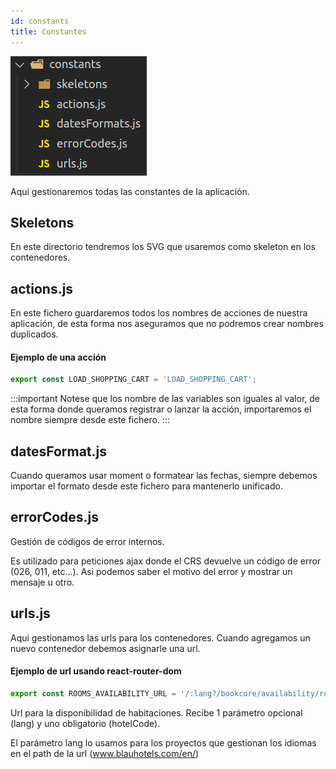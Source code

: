 ```yaml
---
id: constants
title: Constantes
---
```


![img](../../static/img/structure/constants.png)

Aqui gestionaremos todas las constantes de la aplicación.

## Skeletons
En este directorio tendremos los SVG que usaremos como skeleton en los contenedores.

## actions.js
En este fichero guardaremos todos los nombres de acciones de nuestra aplicación, de esta forma nos aseguramos que no podremos crear nombres duplicados.

#### Ejemplo de una acción
```javascript
export const LOAD_SHOPPING_CART = 'LOAD_SHOPPING_CART';
```

:::important
Notese que los nombre de las variables son iguales al valor, de esta forma donde queramos registrar o lanzar la acción, importaremos el nombre siempre desde este fichero.
:::

## datesFormat.js
Cuando queramos usar moment o formatear las fechas, siempre debemos importar el formato desde este fichero para mantenerlo unificado.

## errorCodes.js
Gestión de códigos de error internos. 

Es utilizado para peticiones ajax donde el CRS devuelve un código de error (026, 011, etc...). Asi podemos saber el motivo del error y mostrar un mensaje u otro.

## urls.js
Aqui gestionamos las urls para los contenedores. Cuando agregamos un nuevo contenedor debemos asignarle una url.

#### Ejemplo de url usando react-router-dom

```javascript
export const ROOMS_AVAILABILITY_URL = '/:lang?/bookcore/availability/rooms/:hotelCode/';
```

Url para la disponibilidad de habitaciones. Recibe 1 parámetro opcional (lang) y uno obligatorio (hotelCode).

El parámetro lang lo usamos para los proyectos que gestionan los idiomas en el path de la url (www.blauhotels.com/en/)